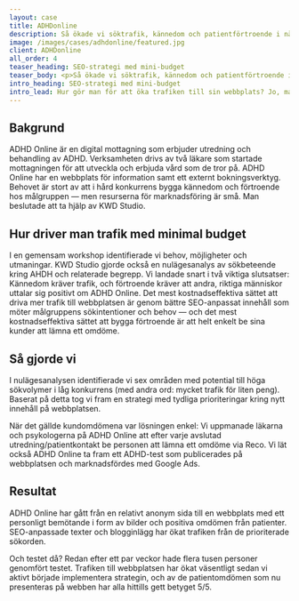 ```yaml
---
layout: case
title: ADHDonline
description: Så ökade vi söktrafik, kännedom och patientförtroende i några enkla steg. 
image: /images/cases/adhdonline/featured.jpg
client: ADHDonline
all_order: 4
teaser_heading: SEO-strategi med mini-budget
teaser_body: <p>Så ökade vi söktrafik, kännedom och patientförtroende i några enkla steg.</p>
intro_heading: SEO-strategi med mini-budget 
intro_lead: Hur gör man för att öka trafiken till sin webbplats? Jo, man identifierar innehållsluckor, arbetar fram en sökstrategi och anpassar sedan sitt innehåll så att det bättre möter det målgruppen faktiskt söker på.  
---
```


## Bakgrund

ADHD Online är en digital mottagning som erbjuder utredning och behandling av ADHD. Verksamheten drivs av två läkare som startade mottagningen för att utveckla och erbjuda vård som de tror på. ADHD Online har en webbplats för information samt ett externt bokningsverktyg. Behovet är stort av att i hård konkurrens bygga kännedom och förtroende hos målgruppen — men resurserna för marknadsföring är små. Man beslutade att ta hjälp av KWD Studio.

## Hur driver man trafik med minimal budget

I en gemensam workshop identifierade vi behov, möjligheter och utmaningar. KWD Studio gjorde också en nulägesanalys av sökbeteende kring AHDH och relaterade begrepp. Vi landade snart i två viktiga slutsatser: Kännedom kräver trafik, och förtroende kräver att andra, riktiga människor uttalar sig positivt om ADHD Online. 
Det mest kostnadseffektiva sättet att driva mer trafik till webbplatsen är genom bättre SEO-anpassat innehåll som möter målgruppens sökintentioner och behov — och det mest kostnadseffektiva sättet att bygga förtroende är att helt enkelt be sina kunder att lämna ett omdöme.

## Så gjorde vi 

I nulägesanalysen identifierade vi sex områden med potential till höga sökvolymer i låg konkurrens (med andra ord: mycket trafik för liten peng). Baserat på detta tog vi fram en strategi med tydliga prioriteringar kring nytt innehåll på webbplatsen. 

När det gällde kundomdömena var lösningen enkel: Vi uppmanade läkarna och psykologerna på ADHD Online att efter varje avslutad utredning/patientkontakt be personen att lämna ett omdöme via Reco. Vi lät också ADHD Online ta fram ett ADHD-test som publicerades på webbplatsen och marknadsfördes med Google Ads. 

## Resultat 

ADHD Online har gått från en relativt anonym sida till en webbplats med ett personligt bemötande i form av bilder och positiva omdömen från patienter. SEO-anpassade texter och blogginlägg har ökat trafiken från de prioriterade sökorden.

Och testet då? Redan efter ett par veckor hade flera tusen personer genomfört testet. 
Trafiken till webbplatsen har ökat väsentligt sedan vi aktivt började implementera strategin, och av de patientomdömen som nu presenteras på webben har alla hittills gett betyget 5/5. 

